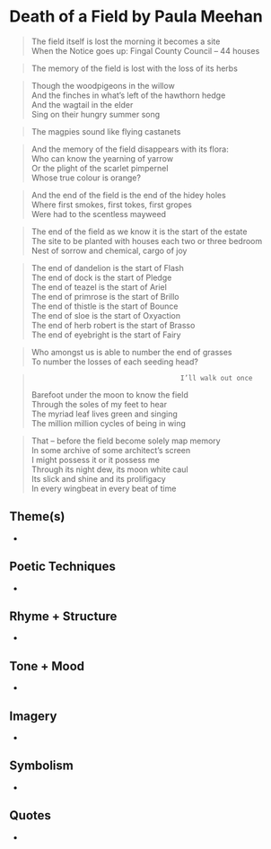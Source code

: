 # Death of a Field by Paula Meehan

> The field itself is lost the morning it becomes a site  
> When the Notice goes up: Fingal County Council – 44 houses  

> The memory of the field is lost with the loss of its herbs  

> Though the woodpigeons in the willow  
> And the finches in what’s left of the hawthorn hedge  
> And the wagtail in the elder  
> Sing on their hungry summer song  

> The magpies sound like flying castanets  

> And the memory of the field disappears with its flora:  
> Who can know the yearning of yarrow  
> Or the plight of the scarlet pimpernel  
> Whose true colour is orange?  

> And the end of the field is the end of the hidey holes  
> Where first smokes, first tokes, first gropes  
> Were had to the scentless mayweed  

> The end of the field as we know it is the start of the estate  
> The site to be planted with houses each two or three bedroom  
> Nest of sorrow and chemical, cargo of joy  

> The end of dandelion is the start of Flash  
> The end of dock is the start of Pledge  
> The end of teazel is the start of Ariel  
> The end of primrose is the start of Brillo  
> The end of thistle is the start of Bounce  
> The end of sloe is the start of Oxyaction  
> The end of herb robert is the start of Brasso  
> The end of eyebright is the start of Fairy  

> Who amongst us is able to number the end of grasses  
> To number the losses of each seeding head?  

>                                          I’ll walk out once  
> Barefoot under the moon to know the field  
> Through the soles of my feet to hear  
> The myriad leaf lives green and singing  
> The million million cycles of being in wing  

> That – before the field become solely map memory  
> In some archive of some architect’s screen  
> I might possess it or it possess me  
> Through its night dew, its moon white caul  
> Its slick and shine and its prolifigacy  
> In every wingbeat in every beat of time   

## Theme(s)
- 

## Poetic Techniques
- 

## Rhyme + Structure
- 

## Tone + Mood
- 

## Imagery
- 

## Symbolism
- 

## Quotes
- 
